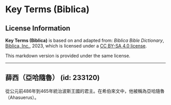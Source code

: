 # Key Terms (Biblica)

## License Information

**Key Terms (Biblica)** is based on and adapted from: _Biblica Bible Dictionary_, [Biblica, Inc.](https://www.biblica.com/), 2023, which is licensed under a [CC BY-SA 4.0 license](https://creativecommons.org/licenses/by-sa/4.0/legalcode.en).

This markdown version is provided under the same license.



--------------------------------

## 薛西（亞哈隨魯） (id: 233120)

從公元前486年到465年統治波斯王國的君主。在希伯來文中，他被稱為亞哈隨魯（Ahasuerus）。


